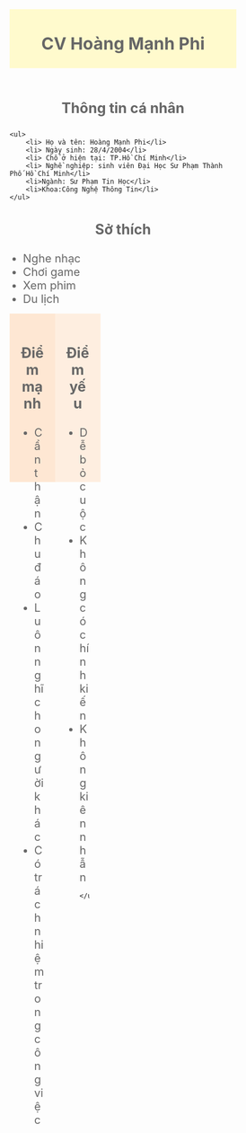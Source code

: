 
<!DOCTYPE html>
<html lang="en">
<head>
<title>CV</title>
<meta charset="utf-8">
<meta name="viewport" content="width=device-width, initial-scale=1">
<style>
* {
  box-sizing: border-box;
}

body {
  font-family: 'Times New Roman', Times, serif;
}

nav {
  float: left;
  width: 40%;
  height: 300px; 
  background:peachpuff;
  padding: 20px;
  
}


nav ul {
  list-style-type: none;
  padding: 0;
  

 
  font-family: 'Times New Roman', Times, serif;

}

article {
  float: left;
  padding: 20px;
  width: 20%;
  background-color:rgba(255, 218, 185, 0.749);
  height: 300px; 
}
article2 {
  float: left;
  padding: 20px;
  width: 20%;
  background-color:rgba(255, 218, 185, 0.611);
  height: 300px; 
}
article3{
  float: left;
  padding: 20px;
  width: 20%;
  background-color:rgba(255, 218, 185, 0.427);
  height: 300px; 
}


section::after {
  content: "";
  display: table;
  clear:both;
}


footer {
  background-color:lemonchiffon;
  padding: 10px;
  text-align: center;
  color: white;
}
h2{
    font-size: 30px;
    text-align: center;
    color:#666;
}




@media (max-width: 600px) {
  nav, article {
    width: 100%;
    height: auto;
  }
}
h3{
    text-align: center;
    font-size: 25px;
    color:#666;
    
}
li{
    font-size: 20px;
    color: #666;
}
header{
    background-color:lemonchiffon;
  padding: 1px;
  text-align: center;
  color: white;
}

</style>
</head>
<body>



<header>
    <h2>CV Hoàng Mạnh Phi</h2>
</header>


<section>
  <nav>
    <h3>Thông tin cá nhân</h3>
    
    <ul>
        <li> Họ và tên: Hoàng Mạnh Phi</li>
        <li> Ngày sinh: 28/4/2004</li>
        <li> Chổ ở hiện tại: TP.Hồ Chí Minh</li>
        <li> Nghề nghiệp: sinh viên Đại Học Sư Phạm Thành Phố Hồ Chí Minh</li>
        <li>Ngành: Sư Phạm Tin Học</li>
        <li>Khoa:Công Nghệ Thông Tin</li>
    </ul>
  </nav>
  
  <article>
    <h3>Sở thích</h3>
    <ul>
        <li>Nghe nhạc</li>
        <li>Chơi game</li>
        <li>Xem phim</li>
        <li>Du lịch</li>
    </ul>
   
  </article>
  
  <article2> 
    <h3>Điểm mạnh</h3>
    <ul>
        <li>Cẩn thận</li>
        <li>Chu đáo</li>
        <li>Luôn nghĩ cho người khác</li>
        <li>Có trách nhiệm trong công việc</li>
    </ul>
  </article2>
 
  <article3>
    <h3>Điểm yếu</h3>
    <ul>
        <li>Dễ bỏ cuộc</li>
        <li>Không có chính kiến</li>
        <li>Không kiên nhẫn</li>
       
    </ul>
  </acticle3>
</section>

<footer>
  <p></p>
</footer>

</body>
</html>


